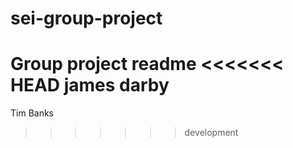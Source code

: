 # sei-group-project
Group project readme
<<<<<<< HEAD
james darby
=======
Tim Banks
>>>>>>> development
